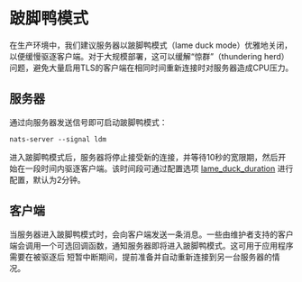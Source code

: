 # 跛脚鸭模式

在生产环境中，我们建议服务器以​跛脚鸭模式​（lame duck mode）优雅地关闭，以便缓慢驱逐客户端。对于大规模部署，这可以缓解“惊群”（thundering herd）问题，避免大量启用TLS的客户端在相同时间重新连接时对服务器造成CPU压力。

## 服务器

通过向服务器发送信号即可启动跛脚鸭模式：

```shell
nats-server --signal ldm
```

进入跛脚鸭模式后，服务器将停止接受新的连接，并等待10秒的宽限期，然后开始在一段时间内驱逐客户端。该时间段可通过配置选项 [lame_duck_duration](https://docs.nats.io/nats-server/configuration#runtime-configuration) 进行配置，默认为2分钟。

## 客户端

当服务器进入跛脚鸭模式时，会向客户端发送一条消息。一些由维护者支持的客户端会调用一个可选回调函数，通知服务器即将进入跛脚鸭模式。这可用于应用程序需要在被驱逐后 短暂中断期间，提前准备并自动重新连接到另一台服务器的情况。